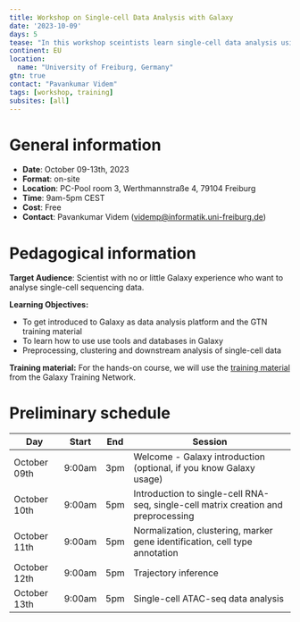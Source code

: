 ```yaml
---
title: Workshop on Single-cell Data Analysis with Galaxy
date: '2023-10-09'
days: 5
tease: "In this workshop sceintists learn single-cell data analysis using Galaxy. There is no requirement of any programming skills."
continent: EU
location:
  name: "University of Freiburg, Germany"
gtn: true
contact: "Pavankumar Videm"
tags: [workshop, training]
subsites: [all]
---
```


# General information

- **Date**: October 09-13th, 2023
- **Format**: on-site
- **Location**: PC-Pool room 3, Werthmannstraße 4, 79104 Freiburg
- **Time**: 9am-5pm CEST
- **Cost**: Free
- **Contact**: Pavankumar Videm ([videmp@informatik.uni-freiburg.de](mailto:videmp@informtik.uni-freiburg.de))

# Pedagogical information

**Target Audience**: Scientist with no or little Galaxy experience who want to analyse single-cell sequencing data.

**Learning Objectives:**
* To get introduced to Galaxy as data analysis platform and the GTN training material
* To learn how to use use tools and databases in Galaxy
* Preprocessing, clustering and downstream analysis of single-cell data 

**Training material:**
For the hands-on course, we will use the [training material](https://training.galaxyproject.org) from the Galaxy Training Network.

# Preliminary schedule

| Day | Start | End | Session |
|---|---|---|---|
| October 09th | 9:00am  | 3pm  | Welcome - Galaxy introduction (optional, if you know Galaxy usage) |
| October 10th | 9:00am  | 5pm |  Introduction to single-cell RNA-seq, single-cell matrix creation and preprocessing |
| October 11th | 9:00am  | 5pm  | Normalization, clustering, marker gene identification, cell type annotation |
| October 12th | 9:00am  | 5pm | Trajectory inference |
| October 13th | 9:00am  | 5pm  | Single-cell ATAC-seq data analysis |

